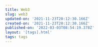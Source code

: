 ```yaml
---
title: Web3
slug: web3
updated-on: '2021-11-23T20:12:30.166Z'
created-on: '2021-11-23T20:12:30.166Z'
published-on: '2022-03-03T08:54:19.378Z'
layout: '[tags].html'
tags: tags
---
```



